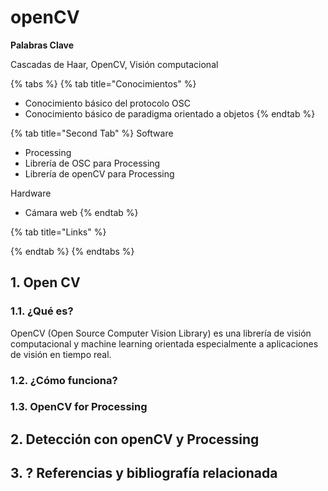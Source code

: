 # openCV

**Palabras Clave**

Cascadas de Haar, OpenCV, Visión computacional

{% tabs %}
{% tab title="Conocimientos" %}
* Conocimiento básico del protocolo OSC
* Conocimiento básico de paradigma orientado a objetos
{% endtab %}

{% tab title="Second Tab" %}
Software

* Processing
* Librería de OSC para Processing
* Librería de openCV para Processing

Hardware

* Cámara web&#x20;
{% endtab %}

{% tab title="Links" %}

{% endtab %}
{% endtabs %}



## 1. Open CV

### 1.1. ¿Qué es?

OpenCV (Open Source Computer Vision Library) es una librería de visión computacional y machine learning orientada especialmente a aplicaciones de visión en tiempo real.&#x20;

### 1.2. ¿Cómo funciona?

### 1.3. OpenCV for Processing

## 2. Detección con openCV y Processing

## 3. ? Referencias y bibliografía relacionada

